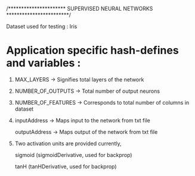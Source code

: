 /**********************  SUPERVISED NEURAL NETWORKS ************************/

Dataset used for testing : Iris


# Application specific hash-defines and variables :  

1) MAX_LAYERS -> Signifies total layers of the network

2) NUMBER_OF_OUTPUTS -> Total number of output neurons

3) NUMBER_OF_FEATURES -> Corresponds to total number of columns in dataset

4) inputAddress -> Maps input to the network from txt file

   outputAddress -> Maps output of the network from txt file
   
5) Two activation units are provided currently,

   sigmoid (sigmoidDerivative, used for backprop)
   
   tanH    (tanHDerivative, used for backprop)
   


